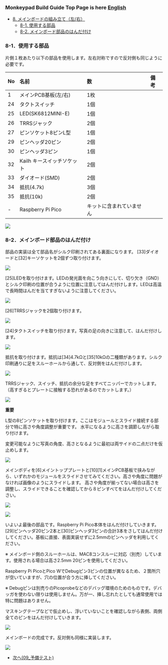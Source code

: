 ### Monkeypad Build Guide Top Page is here [English](01_build_guide.md)

  - [8. メインボードの組み立て（左/右）](08_メインボード.md)
    - [8-1. 使用する部品](./08_メインボード.md/#8-1使用する部品)
    - [8-2. メインボード部品のはんだ付け](./08_メインボード.md/#8-2メインボード部品のはんだ付け)

### 8-1．使用する部品

片側１枚あたり以下の部品を使用します。左右対称ですので反対側も同じように必要です。

| No | 名前 | 数 | 備考 |
|:-|:-|:-|:-|
|  1 | メインPCB基板(左/右) | 1枚 ||
| 24 | タクトスイッチ | 1個 ||
| 25 | LED(SK6812MINI-E) | 1個 ||
| 26 | TRRSジャック | 2個 ||
| 27 | ピンソケット8ピンL型 | 1個 ||
| 29 | ピンヘッダ20ピン | 2個 ||
| 30 | ピンヘッダ3ピン | 1個 ||
| 32 | Kailh キースイッチソケット | 2個 ||
| 33 | ダイオード(SMD) | 2個 ||
| 34 | 抵抗(4.7k) | 3個 ||
| 35 | 抵抗(10k) | 2個 ||
| - | Raspberry Pi Pico | キットに含まれていません ||

![](../images/08/monkeypad_8_01.jpeg)


### 8-2．メインボード部品のはんだ付け

部品の実装は全て部品名がシルク印刷されてある裏面になります。
[33]ダイオードと[32]キーソケットを2個ずつ取り付けます。

![](../images/08/monkeypad_8_02.jpeg)

[25]LEDを取り付けます。LEDの発光面を向こう向きにして、切り欠き（GND）とシルク印刷の位置が合うように位置に注意してはんだ付けします。LEDは高温で長時間はんだを当てすぎないように注意してください。

![](../images/08/monkeypad_8_03.jpeg)

[26]TRRSジャックを2個取り付けます。

![](../images/08/monkeypad_8_04.jpeg)

[24]タクトスイッチを取り付けます。写真の足の向きに注意して、はんだ付けします。

![](../images/08/monkeypad_8_05.jpeg)

抵抗を取り付けます。抵抗は[34]4.7kΩと[35]10kΩの二種類があります。シルク印刷通りに足をスルーホールから通して、反対側をはんだ付けします。

![](../images/08/monkeypad_8_06.jpeg)

TRRSジャック、スイッチ、抵抗の余分な足をすべてニッパーでカットします。
（高すぎるとプレートに接触する恐れがあるのでカットします。）

![](../images/08/monkeypad_8_07.jpeg)

**重要**

L型の8ピンソケットを取り付けます。ここはモジュールとスライド接続する部分で特に高さや角度調整が重要です。
水平になるように高さを調節しながら取り付けます。

変更可能なように写真の角度、高さとなるように最初は両サイドの二点だけを仮止めします。

![](../images/08/monkeypad_8_08_ja.jpeg)
<!-- ![](../images/08/monkeypad_8_08_en.jpeg) -->

メインボディを[6]メイントッププレートと[10][1]メインPCB基板で挟みながら、いずれかのモジュールをスライドさせてみてください。高さや角度に問題がなければ画像のようにスライドします。
高さや角度が揃ってない場合は高さを調整し、スライドできることを確認してから８ピンすべてをはんだ付けしてください。

![](../images/08/monkeypad_8_09.jpeg)

![](../images/08/monkeypad_8_10.jpeg)

いよいよ最後の部品です。Raspberry Pi Pico本体をはんだ付けしていきます。[29]ピンヘッダ20ピン2本と[30]ピンヘッダ3ピンの合計3本をさしてはんだ付けしてください。基板に直接、表面実装せずに2.5mmのピンヘッダを利用してください。

※ メインボード側のスルーホールは、MAC8コンスルーに対応（別売）しています。使用される場合は高さ2.5mm 20ピンを使用してください。

Raspberry Pi PicoとPico WでDebugピン3ピンの位置が異なるため、２箇所穴が空いていますが、穴の位置が合う方に挿してください。

※ Debugピンは別売りのPicoprobeなどのデバッグ環境のためのものです。デバッガを使わない限りは使用しません。万が一、挿し忘れたとしても通常使用では特に問題はありません。

マスキングテープなどで仮止めし、浮いていないことを確認しながら表側、両側全てのピンをはんだ付けしていきます。

![](../images/08/monkeypad_8_11.jpeg)

メインボードの完成です。反対側も同様に実装します。

![](../images/08/monkeypad_8_12.jpeg)

  - [次へ(09_予備テスト)](09_予備テスト.md)
